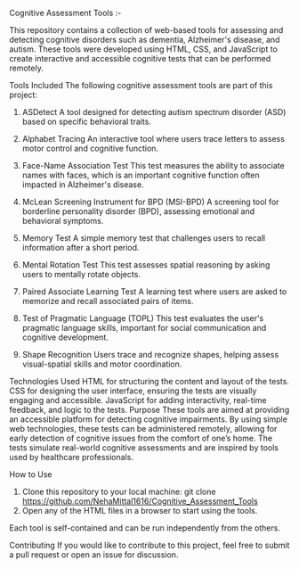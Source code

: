 Cognitive Assessment Tools :-

This repository contains a collection of web-based tools for assessing and detecting cognitive disorders such as dementia, Alzheimer's disease, and autism. These tools were developed using HTML, CSS, and JavaScript to create interactive and accessible cognitive tests that can be performed remotely.

Tools Included
The following cognitive assessment tools are part of this project:

1) ASDetect
A tool designed for detecting autism spectrum disorder (ASD) based on specific behavioral traits.

2) Alphabet Tracing
An interactive tool where users trace letters to assess motor control and cognitive function.

3) Face-Name Association Test
This test measures the ability to associate names with faces, which is an important cognitive function often impacted in Alzheimer's disease.

4) McLean Screening Instrument for BPD (MSI-BPD)
A screening tool for borderline personality disorder (BPD), assessing emotional and behavioral symptoms.

5) Memory Test
A simple memory test that challenges users to recall information after a short period.

5) Mental Rotation Test
This test assesses spatial reasoning by asking users to mentally rotate objects.

6) Paired Associate Learning Test
A learning test where users are asked to memorize and recall associated pairs of items.

6) Test of Pragmatic Language (TOPL)
This test evaluates the user's pragmatic language skills, important for social communication and cognitive development.

7) Shape Recognition
Users trace and recognize shapes, helping assess visual-spatial skills and motor coordination.

Technologies Used
HTML for structuring the content and layout of the tests.
CSS for designing the user interface, ensuring the tests are visually engaging and accessible.
JavaScript for adding interactivity, real-time feedback, and logic to the tests.
Purpose
These tools are aimed at providing an accessible platform for detecting cognitive impairments. By using simple web technologies, these tests can be administered remotely, allowing for early detection of cognitive issues from the comfort of one’s home. The tests simulate real-world cognitive assessments and are inspired by tools used by healthcare professionals.


How to Use
1) Clone this repository to your local machine:
git clone https://github.com/NehaMittal1616/Cognitive_Assessment_Tools
2) Open any of the HTML files in a browser to start using the tools.

Each tool is self-contained and can be run independently from the others.

Contributing
If you would like to contribute to this project, feel free to submit a pull request or open an issue for discussion.
